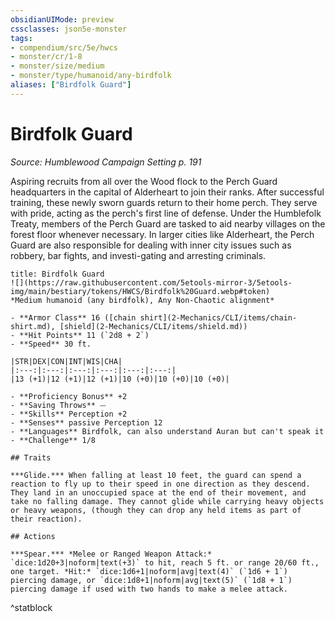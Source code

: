 ```yaml
---
obsidianUIMode: preview
cssclasses: json5e-monster
tags:
- compendium/src/5e/hwcs
- monster/cr/1-8
- monster/size/medium
- monster/type/humanoid/any-birdfolk
aliases: ["Birdfolk Guard"]
---
```

# Birdfolk Guard
*Source: Humblewood Campaign Setting p. 191*  

Aspiring recruits from all over the Wood flock to the Perch Guard headquarters in the capital of Alderheart to join their ranks. After successful training, these newly sworn guards return to their home perch. They serve with pride, acting as the perch's first line of defense. Under the Humblefolk Treaty, members of the Perch Guard are tasked to aid nearby villages on the forest floor whenever necessary. In larger cities like Alderheart, the Perch Guard are also responsible for dealing with inner city issues such as robbery, bar fights, and investi-gating and arresting criminals.

```ad-statblock
title: Birdfolk Guard
![](https://raw.githubusercontent.com/5etools-mirror-3/5etools-img/main/bestiary/tokens/HWCS/Birdfolk%20Guard.webp#token)
*Medium humanoid (any birdfolk), Any Non-Chaotic alignment*

- **Armor Class** 16 ([chain shirt](2-Mechanics/CLI/items/chain-shirt.md), [shield](2-Mechanics/CLI/items/shield.md))
- **Hit Points** 11 (`2d8 + 2`)
- **Speed** 30 ft.

|STR|DEX|CON|INT|WIS|CHA|
|:---:|:---:|:---:|:---:|:---:|:---:|
|13 (+1)|12 (+1)|12 (+1)|10 (+0)|10 (+0)|10 (+0)|

- **Proficiency Bonus** +2
- **Saving Throws** ⏤
- **Skills** Perception +2
- **Senses** passive Perception 12
- **Languages** Birdfolk, can also understand Auran but can't speak it
- **Challenge** 1/8

## Traits

***Glide.*** When falling at least 10 feet, the guard can spend a reaction to fly up to their speed in one direction as they descend. They land in an unoccupied space at the end of their movement, and take no falling damage. They cannot glide while carrying heavy objects or heavy weapons, (though they can drop any held items as part of their reaction).

## Actions

***Spear.*** *Melee or Ranged Weapon Attack:* `dice:1d20+3|noform|text(+3)` to hit, reach 5 ft. or range 20/60 ft., one target. *Hit:* `dice:1d6+1|noform|avg|text(4)` (`1d6 + 1`) piercing damage, or `dice:1d8+1|noform|avg|text(5)` (`1d8 + 1`) piercing damage if used with two hands to make a melee attack.
```
^statblock